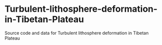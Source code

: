 # Turbulent-lithosphere-deformation-in-Tibetan-Plateau
Source code and data for Turbulent lithosphere deformation in Tibetan Plateau
